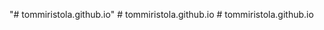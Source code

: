 "# tommiristola.github.io" 
#   t o m m i r i s t o l a . g i t h u b . i o  
 #   t o m m i r i s t o l a . g i t h u b . i o  
 